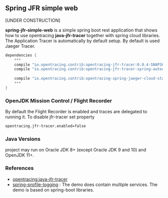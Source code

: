 ## Spring JFR simple web 
[UNDER CONSTRUCTION]

**spring-jfr-simple-web** is a simple spring boot rest application that shows how to use opentracing 
**java-jfr-tracer**  together with spring cloud libraries. The Application Tracer is automatically by default setup. 
By default is used Jaeger Tracer.

```groovy
dependencies {
    ***
    compile "io.opentracing.contrib:opentracing-jfr-tracer:0.0.4-SNAPSHOT"
    compile "io.opentracing.contrib:opentracing-jfr-tracer-spring-autoconfigure:0.0.4-SNAPSHOT"
    
    compile "io.opentracing.contrib:opentracing-spring-jaeger-cloud-starter:1.0.1"
    ***
}
```


### OpenJDK Mission Control / Flight Recorder
By default the Flight Recorder is enabled and traces are delegated to running it.
To disable jfr-tracer set property
```bash
opentracing.jfr-tracer.enabled=false
```

### Java Versions
project may run on Oracle JDK 8+ (except Oracle JDK 9 and 10) and OpenJDK 11+.

### References
* [opentracing:java-jfr-tracer](https://github.com/opentracing-contrib/java-jfr-tracer)  
* [spring-profile-logging](https://github.com/mirage22/spring-profile-logging) : The demo does contain multiple 
services. The demo is based on spring-boot libraries.
